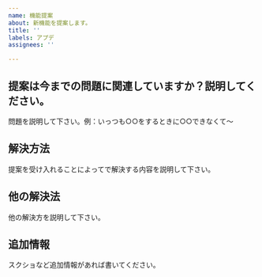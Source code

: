 ```yaml
---
name: 機能提案
about: 新機能を提案します。
title: ''
labels: アプデ
assignees: ''

---
```


<!--
────機能提案をする前に────
1. 同じ提案があるか確認してください。Closedも忘れずに。
2. ヘルプをよく読んでください。
3. 実現可能そうなものを書いてください。
───────────────────────
-->

## 提案は今までの問題に関連していますか？説明してください。
問題を説明して下さい。例：いっつも○○をするときに○○できなくて～

## 解決方法
提案を受け入れることによってで解決する内容を説明して下さい。

## 他の解決法
他の解決方を説明して下さい。

## 追加情報
スクショなど追加情報があれば書いてください。
